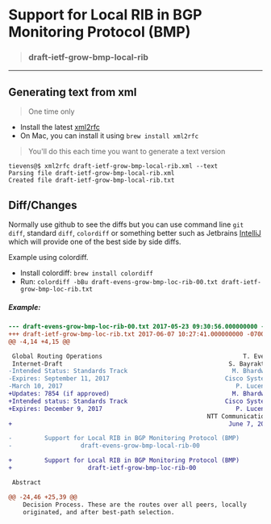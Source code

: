 Support for Local RIB in BGP Monitoring Protocol (BMP)
======================================================

> ### draft-ietf-grow-bmp-local-rib

- - -

Generating text from xml
------------------------

> One time only

* Install the latest [xml2rfc](https://xml2rfc.tools.ietf.org/)
* On Mac, you can install it using ```brew install xml2rfc```

> You'll do this each time you want to generate a text version

```
tievens@$ xml2rfc draft-ietf-grow-bmp-local-rib.xml --text
Parsing file draft-ietf-grow-bmp-local-rib.xml
Created file draft-ietf-grow-bmp-local-rib.txt
```

Diff/Changes
------------

Normally use github to see the diffs but you can use command line ```git diff```, standard ```diff```, ```colordiff``` or something better such as Jetbrains [IntelliJ](https://www.jetbrains.com/idea/) which will provide one of the best side by side diffs.  

Example using colordiff.  

* Install colordiff: ```brew install colordiff```
* Run: ```colordiff -bBu draft-evens-grow-bmp-loc-rib-00.txt draft-ietf-grow-bmp-loc-rib.txt```

##### Example:

```diff
--- draft-evens-grow-bmp-loc-rib-00.txt	2017-05-23 09:30:56.000000000 -0700
+++ draft-ietf-grow-bmp-loc-rib.txt	2017-06-07 10:27:41.000000000 -0700
@@ -4,14 +4,15 @@

 Global Routing Operations                                       T. Evens
 Internet-Draft                                              S. Bayraktar
-Intended Status: Standards Track                             M. Bhardwaj
-Expires: September 11, 2017                                Cisco Systems
-March 10, 2017                                                P. Lucente
+Updates: 7854 (if approved)                                  M. Bhardwaj
+Intended status: Standards Track                           Cisco Systems
+Expires: December 9, 2017                                     P. Lucente
                                                       NTT Communications
+                                                            June 7, 2017

-         Support for Local RIB in BGP Monitoring Protocol (BMP)
-                   draft-evens-grow-bmp-local-rib-00

+         Support for Local RIB in BGP Monitoring Protocol (BMP)
+                     draft-ietf-grow-bmp-loc-rib-00

 Abstract

@@ -24,46 +25,39 @@
    Decision Process. These are the routes over all peers, locally
    originated, and after best-path selection.
```



